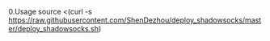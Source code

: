 0.Usage
source <(curl -s https://raw.githubusercontent.com/ShenDezhou/deploy_shadowsocks/master/deploy_shadowsocks.sh)
